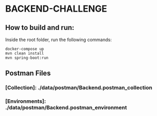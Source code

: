 # BACKEND-CHALLENGE

## How to build and run:

Inside the root folder, run the following commands:
```
docker-compose up
mvn clean install
mvn spring-boot:run
```

## Postman Files

### [Collection]: ./data/postman/Backend.postman_collection
### [Environments]: ./data/postman/Backend.postman_environment



